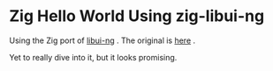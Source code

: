 # Zig Hello World Using zig-libui-ng

Using the Zig port of [libui-ng](https://github.com/desttinghim/zig-libui-ng)  . The original is [here](https://github.com/libui-ng/libui-ng) .

Yet to really dive into it, but it looks promising.

